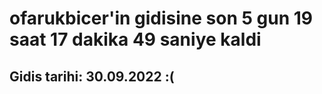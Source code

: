 # ofarukbicer'in gidisine son 5 gun 19 saat 17 dakika 49 saniye kaldi

## Gidis tarihi: 30.09.2022 :(